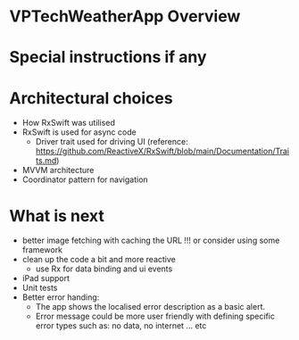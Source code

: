 # VPTechWeatherApp Overview


# Special instructions if any


# Architectural choices
- How RxSwift was utilised 
- RxSwift is used for async code
    - Driver trait used for driving UI (reference: https://github.com/ReactiveX/RxSwift/blob/main/Documentation/Traits.md)
- MVVM architecture
- Coordinator pattern for navigation


# What is next
- better image fetching with caching the URL !!! or consider using some framework
- clean up the code a bit and more reactive
    - use Rx for data binding and ui events
- iPad support
- Unit tests
- Better error handing: 
    - The app shows the localised error description as a basic alert.
    - Error message could be more user friendly with defining specific error types such as:  no data, no internet ... etc 

